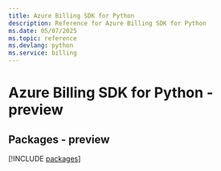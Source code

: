 ```yaml
---
title: Azure Billing SDK for Python
description: Reference for Azure Billing SDK for Python
ms.date: 05/07/2025
ms.topic: reference
ms.devlang: python
ms.service: billing
---
```

# Azure Billing SDK for Python - preview
## Packages - preview
[!INCLUDE [packages](billing-index.md)]